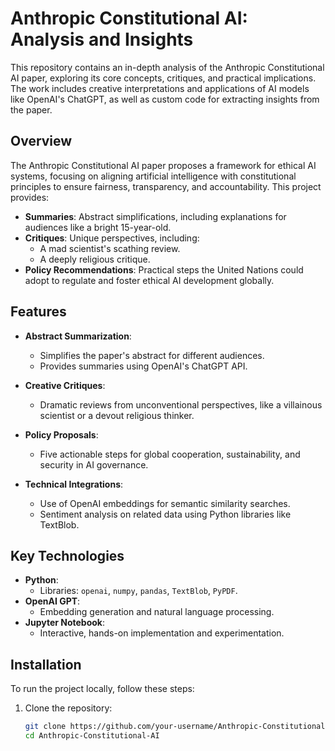 # Anthropic Constitutional AI: Analysis and Insights

This repository contains an in-depth analysis of the Anthropic Constitutional AI paper, exploring its core concepts, critiques, and practical implications. The work includes creative interpretations and applications of AI models like OpenAI's ChatGPT, as well as custom code for extracting insights from the paper.

## Overview

The Anthropic Constitutional AI paper proposes a framework for ethical AI systems, focusing on aligning artificial intelligence with constitutional principles to ensure fairness, transparency, and accountability. This project provides:

- **Summaries**: Abstract simplifications, including explanations for audiences like a bright 15-year-old.
- **Critiques**: Unique perspectives, including:
  - A mad scientist's scathing review.
  - A deeply religious critique.
- **Policy Recommendations**: Practical steps the United Nations could adopt to regulate and foster ethical AI development globally.

## Features

- **Abstract Summarization**:
  - Simplifies the paper's abstract for different audiences.
  - Provides summaries using OpenAI's ChatGPT API.

- **Creative Critiques**:
  - Dramatic reviews from unconventional perspectives, like a villainous scientist or a devout religious thinker.

- **Policy Proposals**:
  - Five actionable steps for global cooperation, sustainability, and security in AI governance.

- **Technical Integrations**:
  - Use of OpenAI embeddings for semantic similarity searches.
  - Sentiment analysis on related data using Python libraries like TextBlob.

## Key Technologies

- **Python**:
  - Libraries: `openai`, `numpy`, `pandas`, `TextBlob`, `PyPDF`.
- **OpenAI GPT**:
  - Embedding generation and natural language processing.
- **Jupyter Notebook**:
  - Interactive, hands-on implementation and experimentation.

## Installation

To run the project locally, follow these steps:

1. Clone the repository:
   ```bash
   git clone https://github.com/your-username/Anthropic-Constitutional-AI.git
   cd Anthropic-Constitutional-AI
